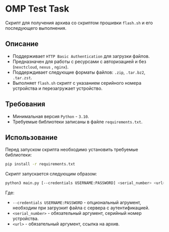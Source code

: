 # OMP Test Task

Скрипт для получения архива со скриптом прошивки `flash.sh` и его последующего выполнения.

## Описание

- Поддерживает `HTTP Basic Authentication` для загрузки файлов.
- Предназначен для работы с ресурсами с авторизацией и без (`nexctcloud`, `nexus` , `nginx`).
- Поддерждивает следующие форматы файлов: `.zip`, `.tar.bz2`, `.tar.zst`.
- Выполняет `flash.sh` скрипт с указанием серийного номера устройства и перезагружает устройство.

## Требования
- Минимальная версия `Python` - `3.10`.
- Требуемые библиотеки записаны в файле `requirements.txt`.

## Использование

Перед запуском скрипта необходимо установить требуемые библиотеки:

```bash
pip install -r requirements.txt
```

Скрипт запускается следующим образом:

```bash
python3 main.py [--credentials USERNAME:PASSWORD] <serial_number> <url>
```

Где:

- `--credentials USERNAME:PASSWORD` - опциональный агрумент, необходим при загрузкит файла с сервера с аутентификацией.
- `<serial_number>` - обязательный аргумент, серийный номер устройства.
-  `<url>` - обязательный аргумент, ссылка на архив.

